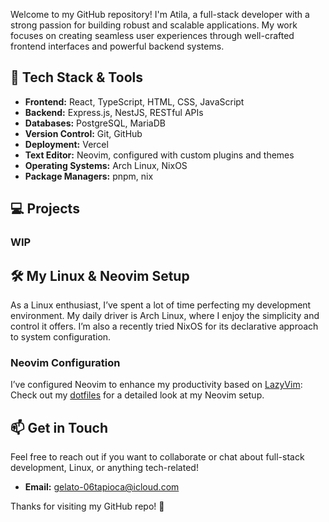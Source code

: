 Welcome to my GitHub repository! I'm Atila, a full-stack developer with a strong passion for building robust and scalable applications. My work focuses on creating seamless user experiences through well-crafted frontend interfaces and powerful backend systems. 

## 🔧 Tech Stack & Tools

- **Frontend:** React, TypeScript, HTML, CSS, JavaScript
- **Backend:** Express.js, NestJS, RESTful APIs
- **Databases:** PostgreSQL, MariaDB
- **Version Control:** Git, GitHub
- **Deployment:** Vercel
- **Text Editor:** Neovim, configured with custom plugins and themes
- **Operating Systems:** Arch Linux, NixOS
- **Package Managers:** pnpm, nix

## 💻 Projects

### WIP


## 🛠 My Linux & Neovim Setup

As a Linux enthusiast, I’ve spent a lot of time perfecting my development environment. My daily driver is Arch Linux, where I enjoy the simplicity and control it offers. I’m also a recently tried NixOS for its declarative approach to system configuration.

### Neovim Configuration
I’ve configured Neovim to enhance my productivity based on [LazyVim](https://github.com/LazyVim/LazyVim):
Check out my [dotfiles](https://github.com/Catopish/lazyvim.git) for a detailed look at my Neovim setup.

## 📫 Get in Touch

Feel free to reach out if you want to collaborate or chat about full-stack development, Linux, or anything tech-related!

- **Email:** gelato-06tapioca@icloud.com

Thanks for visiting my GitHub repo! 🚀
